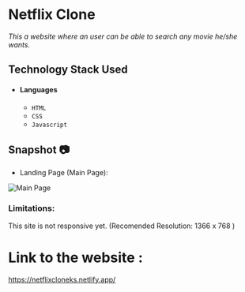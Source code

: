 # Netflix Clone

*This a website where an user can be able to search any movie he/she wants.*

## Technology Stack Used

- #### Languages
  - `HTML`
  - `CSS`
  - `Javascript`


## Snapshot 📷
- Landing Page (Main Page):
  
![Main Page](https://user-images.githubusercontent.com/97525903/167254785-7b88c940-fa65-47dd-b7ac-97b47f575b75.png)



### Limitations:
This site is not responsive yet.
(Recomended Resolution: 1366 x 768 )

# Link to the website : 
https://netflixcloneks.netlify.app/

